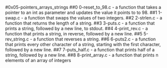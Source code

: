 #0x05-pointers_arrays_strings
##0 0-reset_to_98.c - a function that takes a pointer to an int as parameter and updates the value it points to to 98.
##1 1-swap.c - a function that swaps the values of two integers.
##2 2-strlen.c - a function that returns the length of a string.
##3 3-puts.c - a function that prints a string, followed by a new line, to stdout.
##4 4-print_rev.c - a function that prints a string, in reverse, followed by a new line.
##5 5-rev_string.c - a function that reverses a string.
##6 6-puts2.c - a function that prints every other character of a string, starting with the first character, followed by a new line.
##7 7-puts_half.c - a function that prints half of a string, followed by a new line.
##8 8-print_array.c - a function that prints n elements of an array of integers
